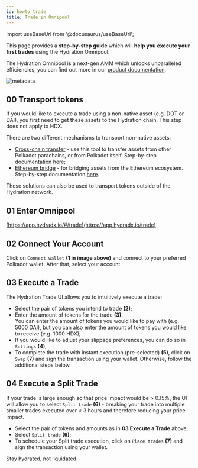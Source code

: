 ```yaml
---
id: howto_trade
title: Trade in Omnipool
---
```


import useBaseUrl from '@docusaurus/useBaseUrl';

This page provides a **step-by-step guide** which will **help you execute your first trades** using the Hydration Omnipool.

The Hydration Omnipool is a next-gen AMM which unlocks unparalleled efficiencies, you can find out more in our [product documentation](/).

<div style={{textAlign: 'center'}}>
  <img alt="metadata" src={useBaseUrl('/howto_trade/trade_screen_st.jpg')} />
</div>

## 00 Transport tokens
If you would like to execute a trade using a non-native asset (e.g. DOT or DAI), you first need to get these assets to the Hydration chain. This step does not apply to HDX.

There are two different mechanisms to transport non-native assets:
* [Cross-chain transfer](https://app.hydradx.io/cross-chain) - use this tool to transfer assets from other Polkadot parachains, or from Polkadot itself. Step-by-step documentation [here](howto_xcm);
* [Ethereum bridge](https://www.portalbridge.com/#/transfer) - for bridging assets from the Ethereum ecosystem. Step-by-step documentation [here](/bridge_from_ethereum).

These solutions can also be used to transport tokens outside of the Hydration network.

## 01 Enter Omnipool
[https://app.hydradx.io/#/trade](https://app.hydradx.io/trade)

## 02 Connect Your Account
Click on `Connect wallet` **(1 in image above)** and connect to your preferred Polkadot wallet. After that, select your account.

## 03 Execute a Trade
The Hydration Trade UI allows you to intuitively execute a trade:

* Select the pair of tokens you intend to trade **(2)**;
* Enter the amount of tokens for the trade **(3)**.  
You can enter the amount of tokens you would like to pay with (e.g. 5000 DAI), but you can also enter the amount of tokens you would like to receive (e.g. 1000 HDX);
* If you would like to adjust your slippage preferences, you can do so in `Settings` **(4)**;
* To complete the trade with instant execution (pre-selected) **(5)**, click on `Swap` **(7)** and sign the transaction using your wallet. Otherwise, follow the additional steps below.

## 04 Execute a Split Trade
If your trade is large enough so that price impact would be > 0.15%, the UI will allow you to select `Split trade` **(6)** - breaking your trade into multiple smaller trades executed over < 3 hours and therefore reducing your price impact.

* Select the pair of tokens and amounts as in **03 Execute a Trade** above;
* Select `Split trade` **(6)**;
* To schedule your Split trade execution, click on `Place trades` **(7)** and sign the transaction using your wallet.

Stay hydrated, not liquidated.
